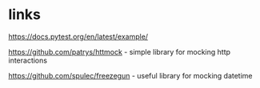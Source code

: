 # links

https://docs.pytest.org/en/latest/example/

https://github.com/patrys/httmock - simple library for mocking http interactions

https://github.com/spulec/freezegun - useful library for mocking datetime

